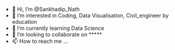 - 👋 Hi, I’m @Sankhadip_Nath
- 👀 I’m interested in Coding, Data Visualisation, Civil_engineer by education
- 🌱 I’m currently learning Data Science
- 💞️ I’m looking to collaborate on *****
- 📫 How to reach me ...

<!---
SankhadipSN99/SankhadipSN99 is a ✨ special ✨ repository because its `README.md` (this file) appears on your GitHub profile.
You can click the Preview link to take a look at your changes.
--->
